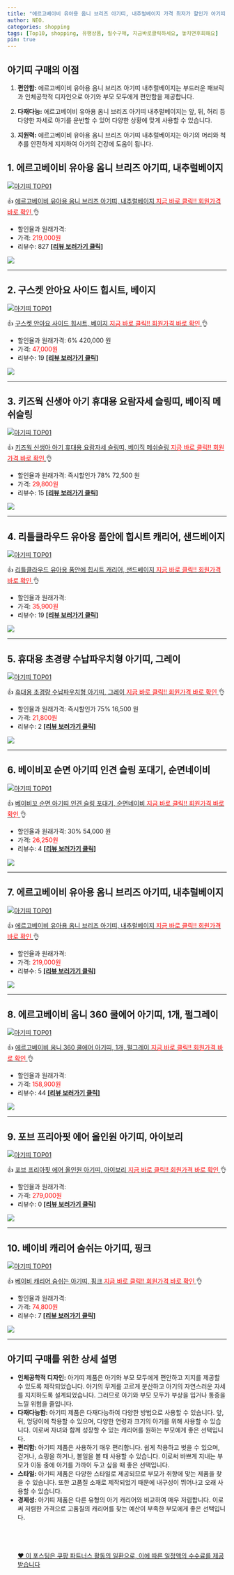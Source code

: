 ```yaml
---
title: "에르고베이비 유아용 옴니 브리즈 아기띠, 내추럴베이지 가격 최저가 할인가 아기띠 최저가 추천 제품 비교"
author: NEO.
categories: shopping
tags: [Top10, shopping, 유행상품, 필수구매, 지금바로클릭하세요, 놓치면후회해요]
pin: true
---
```

## 아기띠 구매의 이점
1. **편안함:** 에르고베이비 유아용 옴니 브리즈 아기띠 내추럴베이지는 부드러운 패브릭과 인체공학적 디자인으로 아기와 부모 모두에게 편안함을 제공합니다.

2. **다재다능:** 에르고베이비 유아용 옴니 브리즈 아기띠 내추럴베이지는 앞, 뒤, 허리 등 다양한 자세로 아기를 운반할 수 있어 다양한 상황에 맞게 사용할 수 있습니다.

3. **지원력:** 에르고베이비 유아용 옴니 브리즈 아기띠 내추럴베이지는 아기의 머리와 척추를 안전하게 지지하여 아기의 건강에 도움이 됩니다.

   

## 1. 에르고베이비 유아용 옴니 브리즈 아기띠, 내추럴베이지

[![아기띠 TOP01](https://thumbnail9.coupangcdn.com/thumbnails/remote/490x490ex/image/retail/images/2023/04/28/11/4/e2e652e7-49a5-4299-ba3b-b48eaad7d0c8.jpg)](https://link.coupang.com/re/AFFSDP?lptag=AF3617701&subid=GithubCoopas&pageKey=5472389443&traceid=V0-153&itemId=18677350572&vendorItemId=85811596395)


👍 [에르고베이비 유아용 옴니 브리즈 아기띠, 내추럴베이지 <font color=red> 지금 바로 클릭!! 회원가격 바로 확인 </font> ](https://link.coupang.com/re/AFFSDP?lptag=AF3617701&subid=GithubCoopas&pageKey=5472389443&traceid=V0-153&itemId=18677350572&vendorItemId=85811596395) 👌 


- 할인율과 원래가격: 
- 가격: <span style='color:red'>219,000원</span>
- 리뷰수: 827  [**[리뷰 보러가기 클릭]**](https://link.coupang.com/re/AFFSDP?lptag=AF3617701&subid=GithubCoopas&pageKey=5472389443&traceid=V0-153&itemId=18677350572&vendorItemId=85811596395)

[![](/discount_price.png)](https://link.coupang.com/re/AFFSDP?lptag=AF3617701&subid=GithubCoopas&pageKey=5472389443&traceid=V0-153&itemId=18677350572&vendorItemId=85811596395)

---


   

## 2. 구스켓 안아요 사이드 힙시트, 베이지

[![아기띠 TOP01](https://thumbnail9.coupangcdn.com/thumbnails/remote/490x490ex/image/retail/images/2556018196761-a50443d4-0f51-49be-b9d6-3808aeb817c9.jpg)](https://link.coupang.com/re/AFFSDP?lptag=AF3617701&subid=GithubCoopas&pageKey=2000381528&traceid=V0-153&itemId=3404104823&vendorItemId=71390720291)


👍 [구스켓 안아요 사이드 힙시트, 베이지 <font color=red> 지금 바로 클릭!! 회원가격 바로 확인 </font> ](https://link.coupang.com/re/AFFSDP?lptag=AF3617701&subid=GithubCoopas&pageKey=2000381528&traceid=V0-153&itemId=3404104823&vendorItemId=71390720291) 👌 


- 할인율과 원래가격: 6%  420,000   원
- 가격: <span style='color:red'>47,000원</span>
- 리뷰수: 19  [**[리뷰 보러가기 클릭]**](https://link.coupang.com/re/AFFSDP?lptag=AF3617701&subid=GithubCoopas&pageKey=2000381528&traceid=V0-153&itemId=3404104823&vendorItemId=71390720291)

[![](/discount_price.png)](https://link.coupang.com/re/AFFSDP?lptag=AF3617701&subid=GithubCoopas&pageKey=2000381528&traceid=V0-153&itemId=3404104823&vendorItemId=71390720291)

---


   

## 3. 키즈웍 신생아 아기 휴대용 요람자세 슬링띠, 베이직 메쉬슬링

[![아기띠 TOP01](https://thumbnail9.coupangcdn.com/thumbnails/remote/490x490ex/image/vendor_inventory/89dc/440c90be1c9a3d556cbb5d1b10055f088c5d07ed4a93f41bac4aa3256c46.jpg)](https://link.coupang.com/re/AFFSDP?lptag=AF3617701&subid=GithubCoopas&pageKey=7523232680&traceid=V0-153&itemId=19736011739&vendorItemId=87160490668)


👍 [키즈웍 신생아 아기 휴대용 요람자세 슬링띠, 베이직 메쉬슬링 <font color=red> 지금 바로 클릭!! 회원가격 바로 확인 </font> ](https://link.coupang.com/re/AFFSDP?lptag=AF3617701&subid=GithubCoopas&pageKey=7523232680&traceid=V0-153&itemId=19736011739&vendorItemId=87160490668) 👌 


- 할인율과 원래가격: 즉시할인가 78%  72,500   원
- 가격: <span style='color:red'>29,800원</span>
- 리뷰수: 15  [**[리뷰 보러가기 클릭]**](https://link.coupang.com/re/AFFSDP?lptag=AF3617701&subid=GithubCoopas&pageKey=7523232680&traceid=V0-153&itemId=19736011739&vendorItemId=87160490668)

[![](/discount_price.png)](https://link.coupang.com/re/AFFSDP?lptag=AF3617701&subid=GithubCoopas&pageKey=7523232680&traceid=V0-153&itemId=19736011739&vendorItemId=87160490668)

---


   

## 4. 리틀클라우드 유아용 품안에 힙시트 캐리어, 샌드베이지

[![아기띠 TOP01](https://thumbnail9.coupangcdn.com/thumbnails/remote/490x490ex/image/retail/images/2774190054951231-65478c16-5c8c-4199-8bf1-febf4535ec71.jpg)](https://link.coupang.com/re/AFFSDP?lptag=AF3617701&subid=GithubCoopas&pageKey=7704836983&traceid=V0-153&itemId=20638307467&vendorItemId=87840354055)


👍 [리틀클라우드 유아용 품안에 힙시트 캐리어, 샌드베이지 <font color=red> 지금 바로 클릭!! 회원가격 바로 확인 </font> ](https://link.coupang.com/re/AFFSDP?lptag=AF3617701&subid=GithubCoopas&pageKey=7704836983&traceid=V0-153&itemId=20638307467&vendorItemId=87840354055) 👌 


- 할인율과 원래가격: 
- 가격: <span style='color:red'>35,900원</span>
- 리뷰수: 19  [**[리뷰 보러가기 클릭]**](https://link.coupang.com/re/AFFSDP?lptag=AF3617701&subid=GithubCoopas&pageKey=7704836983&traceid=V0-153&itemId=20638307467&vendorItemId=87840354055)

[![](/discount_price.png)](https://link.coupang.com/re/AFFSDP?lptag=AF3617701&subid=GithubCoopas&pageKey=7704836983&traceid=V0-153&itemId=20638307467&vendorItemId=87840354055)

---


   

## 5. 휴대용 초경량 수납파우치형 아기띠, 그레이

[![아기띠 TOP01](https://thumbnail7.coupangcdn.com/thumbnails/remote/490x490ex/image/vendor_inventory/dafb/bbb6409fd113bdd7ff7d63413ea8cd21d3131f1ba3b72363cda3ca7051e4.jpg)](https://link.coupang.com/re/AFFSDP?lptag=AF3617701&subid=GithubCoopas&pageKey=7507696266&traceid=V0-153&itemId=19665716303&vendorItemId=86692895814)


👍 [휴대용 초경량 수납파우치형 아기띠, 그레이 <font color=red> 지금 바로 클릭!! 회원가격 바로 확인 </font> ](https://link.coupang.com/re/AFFSDP?lptag=AF3617701&subid=GithubCoopas&pageKey=7507696266&traceid=V0-153&itemId=19665716303&vendorItemId=86692895814) 👌 


- 할인율과 원래가격: 즉시할인가 75%  16,500   원
- 가격: <span style='color:red'>21,800원</span>
- 리뷰수: 2  [**[리뷰 보러가기 클릭]**](https://link.coupang.com/re/AFFSDP?lptag=AF3617701&subid=GithubCoopas&pageKey=7507696266&traceid=V0-153&itemId=19665716303&vendorItemId=86692895814)

[![](/discount_price.png)](https://link.coupang.com/re/AFFSDP?lptag=AF3617701&subid=GithubCoopas&pageKey=7507696266&traceid=V0-153&itemId=19665716303&vendorItemId=86692895814)

---


   

## 6. 베이비꼬 순면 아기띠 인견 슬링 포대기, 순면네이비

[![아기띠 TOP01](https://thumbnail8.coupangcdn.com/thumbnails/remote/490x490ex/image/vendor_inventory/9e45/0eb17d76fe1730a6b4611d14b0d1bcfa18f980cdd779d94d7806d86825de.JPG)](https://link.coupang.com/re/AFFSDP?lptag=AF3617701&subid=GithubCoopas&pageKey=5032476294&traceid=V0-153&itemId=6760083318&vendorItemId=82400600728)


👍 [베이비꼬 순면 아기띠 인견 슬링 포대기, 순면네이비 <font color=red> 지금 바로 클릭!! 회원가격 바로 확인 </font> ](https://link.coupang.com/re/AFFSDP?lptag=AF3617701&subid=GithubCoopas&pageKey=5032476294&traceid=V0-153&itemId=6760083318&vendorItemId=82400600728) 👌 


- 할인율과 원래가격: 30%  54,000   원
- 가격: <span style='color:red'>26,250원</span>
- 리뷰수: 4  [**[리뷰 보러가기 클릭]**](https://link.coupang.com/re/AFFSDP?lptag=AF3617701&subid=GithubCoopas&pageKey=5032476294&traceid=V0-153&itemId=6760083318&vendorItemId=82400600728)

[![](/discount_price.png)](https://link.coupang.com/re/AFFSDP?lptag=AF3617701&subid=GithubCoopas&pageKey=5032476294&traceid=V0-153&itemId=6760083318&vendorItemId=82400600728)

---


   

## 7. 에르고베이비 유아용 옴니 브리즈 아기띠, 내추럴베이지

[![아기띠 TOP01](https://thumbnail9.coupangcdn.com/thumbnails/remote/490x490ex/image/retail/images/2023/04/28/11/4/e2e652e7-49a5-4299-ba3b-b48eaad7d0c8.jpg)](https://link.coupang.com/re/AFFSDP?lptag=AF3617701&subid=GithubCoopas&pageKey=5472389443&traceid=V0-153&itemId=18677350572&vendorItemId=85811596395)


👍 [에르고베이비 유아용 옴니 브리즈 아기띠, 내추럴베이지 <font color=red> 지금 바로 클릭!! 회원가격 바로 확인 </font> ](https://link.coupang.com/re/AFFSDP?lptag=AF3617701&subid=GithubCoopas&pageKey=5472389443&traceid=V0-153&itemId=18677350572&vendorItemId=85811596395) 👌 


- 할인율과 원래가격: 
- 가격: <span style='color:red'>219,000원</span>
- 리뷰수: 5  [**[리뷰 보러가기 클릭]**](https://link.coupang.com/re/AFFSDP?lptag=AF3617701&subid=GithubCoopas&pageKey=5472389443&traceid=V0-153&itemId=18677350572&vendorItemId=85811596395)

[![](/discount_price.png)](https://link.coupang.com/re/AFFSDP?lptag=AF3617701&subid=GithubCoopas&pageKey=5472389443&traceid=V0-153&itemId=18677350572&vendorItemId=85811596395)

---


   

## 8. 에르고베이비 옴니 360 쿨에어 아기띠, 1개, 펄그레이

[![아기띠 TOP01](https://thumbnail10.coupangcdn.com/thumbnails/remote/490x490ex/image/retail/images/244021813159235-b167a6f9-ae19-4d2f-a74b-b7b60faab42c.jpg)](https://link.coupang.com/re/AFFSDP?lptag=AF3617701&subid=GithubCoopas&pageKey=67935166&traceid=V0-153&itemId=226923500&vendorItemId=74138084345)


👍 [에르고베이비 옴니 360 쿨에어 아기띠, 1개, 펄그레이 <font color=red> 지금 바로 클릭!! 회원가격 바로 확인 </font> ](https://link.coupang.com/re/AFFSDP?lptag=AF3617701&subid=GithubCoopas&pageKey=67935166&traceid=V0-153&itemId=226923500&vendorItemId=74138084345) 👌 


- 할인율과 원래가격: 
- 가격: <span style='color:red'>158,900원</span>
- 리뷰수: 44  [**[리뷰 보러가기 클릭]**](https://link.coupang.com/re/AFFSDP?lptag=AF3617701&subid=GithubCoopas&pageKey=67935166&traceid=V0-153&itemId=226923500&vendorItemId=74138084345)

[![](/discount_price.png)](https://link.coupang.com/re/AFFSDP?lptag=AF3617701&subid=GithubCoopas&pageKey=67935166&traceid=V0-153&itemId=226923500&vendorItemId=74138084345)

---


   

## 9. 포브 프리아핏 에어 올인원 아기띠, 아이보리

[![아기띠 TOP01](https://thumbnail9.coupangcdn.com/thumbnails/remote/490x490ex/image/retail/images/2023/04/28/14/5/fe7c7423-d485-4d8f-95fe-b59d591c7739.jpg)](https://link.coupang.com/re/AFFSDP?lptag=AF3617701&subid=GithubCoopas&pageKey=7300165307&traceid=V0-153&itemId=18679049903&vendorItemId=85813263492)


👍 [포브 프리아핏 에어 올인원 아기띠, 아이보리 <font color=red> 지금 바로 클릭!! 회원가격 바로 확인 </font> ](https://link.coupang.com/re/AFFSDP?lptag=AF3617701&subid=GithubCoopas&pageKey=7300165307&traceid=V0-153&itemId=18679049903&vendorItemId=85813263492) 👌 


- 할인율과 원래가격: 
- 가격: <span style='color:red'>279,000원</span>
- 리뷰수: 0  [**[리뷰 보러가기 클릭]**](https://link.coupang.com/re/AFFSDP?lptag=AF3617701&subid=GithubCoopas&pageKey=7300165307&traceid=V0-153&itemId=18679049903&vendorItemId=85813263492)

[![](/discount_price.png)](https://link.coupang.com/re/AFFSDP?lptag=AF3617701&subid=GithubCoopas&pageKey=7300165307&traceid=V0-153&itemId=18679049903&vendorItemId=85813263492)

---


   

## 10. 베이비 캐리어 숨쉬는 아기띠, 핑크

[![아기띠 TOP01](https://thumbnail6.coupangcdn.com/thumbnails/remote/490x490ex/image/vendor_inventory/6209/b0e5d4769cc8f630398cdf38dd048e96d1bf62f0bc16581cf08cc10488ee.png)](https://link.coupang.com/re/AFFSDP?lptag=AF3617701&subid=GithubCoopas&pageKey=7646675199&traceid=V0-153&itemId=20334201158&vendorItemId=87525130769)


👍 [베이비 캐리어 숨쉬는 아기띠, 핑크 <font color=red> 지금 바로 클릭!! 회원가격 바로 확인 </font> ](https://link.coupang.com/re/AFFSDP?lptag=AF3617701&subid=GithubCoopas&pageKey=7646675199&traceid=V0-153&itemId=20334201158&vendorItemId=87525130769) 👌 


- 할인율과 원래가격: 
- 가격: <span style='color:red'>74,800원</span>
- 리뷰수: 7  [**[리뷰 보러가기 클릭]**](https://link.coupang.com/re/AFFSDP?lptag=AF3617701&subid=GithubCoopas&pageKey=7646675199&traceid=V0-153&itemId=20334201158&vendorItemId=87525130769)

[![](/discount_price.png)](https://link.coupang.com/re/AFFSDP?lptag=AF3617701&subid=GithubCoopas&pageKey=7646675199&traceid=V0-153&itemId=20334201158&vendorItemId=87525130769)

---
## 아기띠 구매를 위한 상세 설명
* **인체공학적 디자인:** 아기띠 제품은 아기와 부모 모두에게 편안하고 지지를 제공할 수 있도록 제작되었습니다. 아기의 무게를 고르게 분산하고 아기의 자연스러운 자세를 지지하도록 설계되었습니다. 그러므로 아기와 부모 모두가 부상을 입거나 통증을 느낄 위험을 줄입니다.
* **다재다능함:** 아기띠 제품은 다재다능하여 다양한 방법으로 사용할 수 있습니다. 앞, 뒤, 엉덩이에 착용할 수 있으며, 다양한 연령과 크기의 아기를 위해 사용할 수 있습니다. 이로써 자녀와 함께 성장할 수 있는 캐리어를 원하는 부모에게 좋은 선택입니다.
* **편리함:** 아기띠 제품은 사용하기 매우 편리합니다. 쉽게 착용하고 벗을 수 있으며, 걷거나, 쇼핑을 하거나, 볼일을 볼 때 사용할 수 있습니다. 이로써 바쁘게 지내는 부모가 이동 중에 아기를 가까이 두고 싶을 때 좋은 선택입니다.
* **스타일:** 아기띠 제품은 다양한 스타일로 제공되므로 부모가 취향에 맞는 제품을 찾을 수 있습니다. 또한 고품질 소재로 제작되었기 때문에 내구성이 뛰어나고 오래 사용할 수 있습니다.
* **경제성:** 아기띠 제품은 다른 유형의 아기 캐리어와 비교하여 매우 저렴합니다. 이로써 저렴한 가격으로 고품질의 캐리어를 찾는 예산이 부족한 부모에게 좋은 선택입니다.<br><br><br><br><br> [ ❤  이 포스팅은 쿠팡 파트너스 활동의 일환으로, 이에 따른 일정액의 수수료를 제공받습니다](https://link.coupang.com/a/bcEFyh)